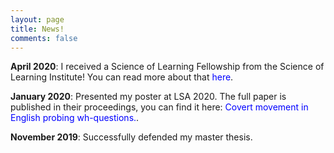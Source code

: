 ```yaml
---
layout: page
title: News!
comments: false
---
```


**April 2020**: I received a Science of Learning Fellowship from the Science of Learning Institute! You can read more about that <a href="https://cogsci.jhu.edu/2020/04/27/science-of-learning-fellowship/?fbclid=IwAR2p0BToh4XekunU-RU9XgcWjQBQafUL_bSLBU6F1efNQ3zsEUD6uzNdKhQ" style="color:blue; text-decoration:none">here</a>.

**January 2020**: Presented my poster at LSA 2020. The full paper is published in their proceedings, you can find it here: <a href="http://www.journals.linguisticsociety.org/proceedings/index.php/PLSA/article/viewFile/4696/4323" style="color:blue; text-decoration:none">Covert movement in English probing wh-questions.</a>. 

**November 2019**: Successfully defended my master thesis.
